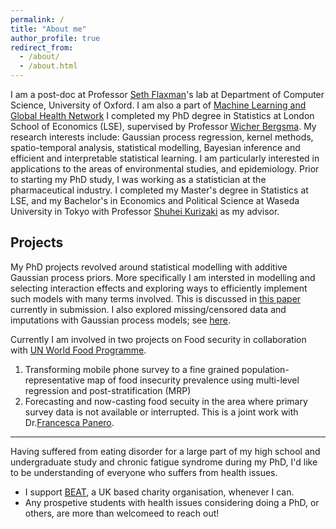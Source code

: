 ```yaml
---
permalink: /
title: "About me"
author_profile: true
redirect_from: 
  - /about/
  - /about.html
---
```

I am a post-doc at Professor [Seth Flaxman](https://sethrf.com)'s lab at Department of Computer Science, University of Oxford. I am also a part of [Machine Learning and Global Health Network](https://mlgh.net)
I completed my PhD degree in Statistics at London School of Economics (LSE), supervised by Professor [Wicher Bergsma](https://www.lse.ac.uk/statistics/people/wicher-bergsma). My research interests include: Gaussian process regression, kernel methods, spatio-temporal analysis, statistical modelling, Bayesian inference and efficient and interpretable statistical learning. I am particularly interested in applications to the areas of environmental studies, and epidemiology. Prior to starting my PhD study, I was working as a statistician at the pharmaceutical industry. I completed my Master's degree in Statistics at LSE, and my Bachelor's in Economics and Political Science at Waseda University in Tokyo with Professor [Shuhei Kurizaki](https://skurizaki.github.io) as my advisor. 

Projects
------
My PhD projects revolved around statistical modelling with additive Gaussian process priors. More specifically I am intersted in modelling and selecting interaction effects and exploring ways to efficiently implement such models with many terms involved. This is discussed in [this paper](https://arxiv.org/abs/2305.07073) currently in submission. I also explored missing/censored data and imputations with Gaussian process models; see <u><a href="https://sahokoishida.github.io/files/slides_RSS2024.pdf">here</a></u>. 
<br/>

Currently I am involved in two projects on Food security in collaboration with [UN World Food Programme](https://www.wfp.org/support-us/stories/united-nations-world-food-programme?utm_source=google&utm_medium=cpc&utm_campaign=14484934461&utm_content=128338538604&gad_source=1&gclid=Cj0KCQjw0Oq2BhCCARIsAA5hubUGlvyEPA4WAB8Z-3hs3eR5GtW19NWpvkCufQMhVgdi4qcG7i68EogaAjgxEALw_wcB&gclsrc=aw.ds). 
1. Transforming mobile phone survey to a fine grained population-representative map of food insecurity prevalence using multi-level regression and post-stratification (MRP)
2. Forecasting and now-casting food secuity in the area where primary survey data is not available or interrupted. This is a joint work with Dr.[Francesca Panero](https://francescapanero.github.io/).


-----
Having suffered from eating disorder for a large part of my high school and undergraduate study and chronic fatigue syndrome during my PhD, I'd like to be understanding of everyone who suffers from health issues. 
* I support [BEAT](https://www.beateatingdisorders.org.uk), a UK based charity organisation, whenever I can.
* Any prospetive students with health issues considering doing a PhD, or others, are more than welcomeed to reach out!